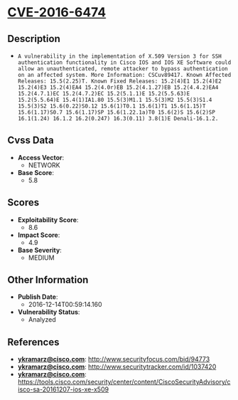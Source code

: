 
# [CVE-2016-6474](http://www.securityfocus.com/bid/94773)

## Description

- `A vulnerability in the implementation of X.509 Version 3 for SSH authentication functionality in Cisco IOS and IOS XE Software could allow an unauthenticated, remote attacker to bypass authentication on an affected system. More Information: CSCuv89417. Known Affected Releases: 15.5(2.25)T. Known Fixed Releases: 15.2(4)E1 15.2(4)E2 15.2(4)E3 15.2(4)EA4 15.2(4.0r)EB 15.2(4.1.27)EB 15.2(4.4.2)EA4 15.2(4.7.1)EC 15.2(4.7.2)EC 15.2(5.1.1)E 15.2(5.5.63)E 15.2(5.5.64)E 15.4(1)IA1.80 15.5(3)M1.1 15.5(3)M2 15.5(3)S1.4 15.5(3)S2 15.6(0.22)S0.12 15.6(1)T0.1 15.6(1)T1 15.6(1.15)T 15.6(1.17)S0.7 15.6(1.17)SP 15.6(1.22.1a)T0 15.6(2)S 15.6(2)SP 16.1(1.24) 16.1.2 16.2(0.247) 16.3(0.11) 3.8(1)E Denali-16.1.2.`

## Cvss Data

- **Access Vector**:
  - NETWORK
- **Base Score**:
  - 5.8

## Scores

- **Exploitability Score**:
  - 8.6
- **Impact Score**:
  - 4.9
- **Base Severity**:
  - MEDIUM

## Other Information

- **Publish Date**:
  - 2016-12-14T00:59:14.160
- **Vulnerability Status**:
  - Analyzed

## References

- **ykramarz@cisco.com**: http://www.securityfocus.com/bid/94773
- **ykramarz@cisco.com**: http://www.securitytracker.com/id/1037420
- **ykramarz@cisco.com**: https://tools.cisco.com/security/center/content/CiscoSecurityAdvisory/cisco-sa-20161207-ios-xe-x509
